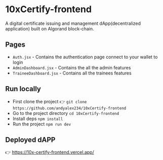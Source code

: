 # 10xCertify-frontend
A digital certificate issuing and management dApp(decentralized application) built on Algorand block-chain.

## Pages
- `Auth.jsx` - Contains the authentication page connect to your wallet to login
- `AdminDashboard.jsx` - Contains the all the admin features
- `TraineeDashboard.jsx` - Contains all the trainees features

## Run locally
- First clone the project 👉 `git clone https://github.com/andyalex234/10xCertify-frontend`
- Go to the project directory `cd 10xCertify-frontend`
- Install deps `npm install`
- Run the project `npm run dev`

## Deployed dAPP

👉 https://10x-certify-frontend.vercel.app/ 
